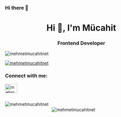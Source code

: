 ### Hi there 👋

<!--
<details>
<summary>:bulb: Github Stats</summary>
<img src="https://github-readme-stats.vercel.app/api?username=mehmetmucahitnet&theme=radical" >
</details> -->


<!--
<details>
<summary>:bulb:  Most Used Languages</summary>
<img src="https://github-readme-stats.vercel.app/api/top-langs/?username=mehmetmucahitnet&layout=compact" >
</details>


**mehmetmucahitnet/mehmetmucahitnet** is a ✨ _special_ ✨ repository because its `README.md` (this file) appears on your GitHub profile.

Here are some ideas to get you started:

- 🔭 I’m currently working on ...
- 🌱 I’m currently learning ...
- 👯 I’m looking to collaborate on ...
- 🤔 I’m looking for help with ...
- 💬 Ask me about ...
- 📫 How to reach me: ...
- 😄 Pronouns: ...
- ⚡ Fun fact: ...
-->

<h1 align="center">Hi 👋, I'm Mücahit</h1>
<h3 align="center">Frontend Developer</h3>

<p align="left"> <img src="https://komarev.com/ghpvc/?username=mehmetmucahitnet&label=Profile%20views&color=0e75b6&style=flat" alt="mehmetmucahitnet" /> </p>

<p align="left"> <a href="https://github.com/ryo-ma/github-profile-trophy"><img src="https://github-profile-trophy.vercel.app/?username=mehmetmucahitnet" alt="mehmetmucahitnet" /></a> </p>

<h3 align="left">Connect with me:</h3>
<p align="left">
<a href="https://linkedin.com/in/mehmetmucahitnet" target="blank"><img align="center" src="https://cdn.jsdelivr.net/npm/simple-icons@3.0.1/icons/linkedin.svg" alt="mehmetmucahitnet" height="30" width="40" /></a>
</p>
<!--
<h3 align="left">Languages and Tools:</h3>
<p align="left"> <a href="https://www.cprogramming.com/" target="_blank"> <img src="https://raw.githubusercontent.com/devicons/devicon/master/icons/c/c-original.svg" alt="c" width="40" height="40"/> </a> <a href="https://www.w3schools.com/cpp/" target="_blank"> <img src="https://raw.githubusercontent.com/devicons/devicon/master/icons/cplusplus/cplusplus-original.svg" alt="cplusplus" width="40" height="40"/> </a> <a href="https://www.w3schools.com/cs/" target="_blank"> <img src="https://raw.githubusercontent.com/devicons/devicon/master/icons/csharp/csharp-original.svg" alt="csharp" width="40" height="40"/> </a> <a href="https://www.w3schools.com/css/" target="_blank"> <img src="https://raw.githubusercontent.com/devicons/devicon/master/icons/css3/css3-original-wordmark.svg" alt="css3" width="40" height="40"/> </a> <a href="https://www.w3.org/html/" target="_blank"> <img src="https://raw.githubusercontent.com/devicons/devicon/master/icons/html5/html5-original-wordmark.svg" alt="html5" width="40" height="40"/> </a> <a href="https://www.java.com" target="_blank"> <img src="https://raw.githubusercontent.com/devicons/devicon/master/icons/java/java-original.svg" alt="java" width="40" height="40"/> </a> <a href="https://www.python.org" target="_blank"> <img src="https://raw.githubusercontent.com/devicons/devicon/master/icons/python/python-original.svg" alt="python" width="40" height="40"/> </a> </p>
-->

<p style="display: inline-block" ><img align="left" src="https://github-readme-stats.vercel.app/api/top-langs?username=mehmetmucahitnet&show_icons=true&locale=en&layout=compact" alt="mehmetmucahitnet" /></p>

<p style="display: inline-block">&nbsp;<img align="center" src="https://github-readme-stats.vercel.app/api?username=mehmetmucahitnet&show_icons=true&locale=en" alt="mehmetmucahitnet" /></p>
